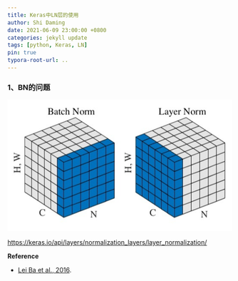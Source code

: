 ```yaml
---
title: Keras中LN层的使用
author: Shi Daming
date: 2021-06-09 23:00:00 +0800
categories: jekyll update
tags: [python, Keras, LN]
pin: true
typora-root-url: ..
---
```




### 1、BN的问题

![](/images/BN_and_LN.png)

https://keras.io/api/layers/normalization_layers/layer_normalization/

**Reference**

- [Lei Ba et al., 2016](https://arxiv.org/pdf/1607.06450.pdf).

